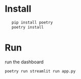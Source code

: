 # Install

```bash
   pip install poetry
   poetry install
```

# Run 

run the dashboard

    poetry run streamlit run app.py